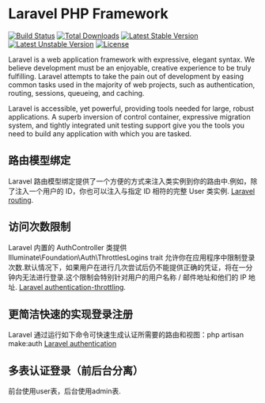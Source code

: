 # Laravel PHP Framework

[![Build Status](https://travis-ci.org/laravel/framework.svg)](https://travis-ci.org/laravel/framework)
[![Total Downloads](https://poser.pugx.org/laravel/framework/d/total.svg)](https://packagist.org/packages/laravel/framework)
[![Latest Stable Version](https://poser.pugx.org/laravel/framework/v/stable.svg)](https://packagist.org/packages/laravel/framework)
[![Latest Unstable Version](https://poser.pugx.org/laravel/framework/v/unstable.svg)](https://packagist.org/packages/laravel/framework)
[![License](https://poser.pugx.org/laravel/framework/license.svg)](https://packagist.org/packages/laravel/framework)

Laravel is a web application framework with expressive, elegant syntax. We believe development must be an enjoyable, creative experience to be truly fulfilling. Laravel attempts to take the pain out of development by easing common tasks used in the majority of web projects, such as authentication, routing, sessions, queueing, and caching.

Laravel is accessible, yet powerful, providing tools needed for large, robust applications. A superb inversion of control container, expressive migration system, and tightly integrated unit testing support give you the tools you need to build any application with which you are tasked.

## 路由模型绑定

Laravel 路由模型绑定提供了一个方便的方式来注入类实例到你的路由中.例如，除了注入一个用户的 ID，你也可以注入与指定 ID 相符的完整 User 类实例. [Laravel routing](http://d.laravel-china.org/docs/5.2/routing#route-model-binding).

## 访问次数限制

Laravel 内置的 AuthController 类提供 Illuminate\Foundation\Auth\ThrottlesLogins trait 允许你在应用程序中限制登录次数.默认情况下，如果用户在进行几次尝试后仍不能提供正确的凭证，将在一分钟内无法进行登录.这个限制会特别针对用户的用户名称 / 邮件地址和他们的 IP 地址. [Laravel authentication-throttling](http://d.laravel-china.org/docs/5.2/authentication#authentication-throttling).

## 更简洁快速的实现登录注册

Laravel 通过运行如下命令可快速生成认证所需要的路由和视图：php artisan make:auth
[Laravel authentication](http://d.laravel-china.org/docs/5.2/authentication#路由)

## 多表认证登录（前后台分离）

前台使用user表，后台使用admin表.
